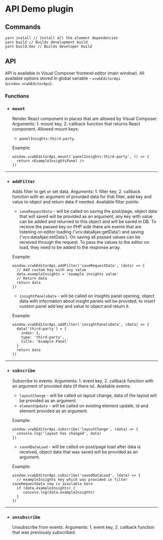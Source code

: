 # API Demo plugin


## Commands
```
yarn install // Install all the element dependencies
yarn build // Builds development build
yarn build:dev // Builds developer build
```

## API

API is available in Visual Composer frontend editor (main window). All available options stored in global variable - `vcwbEditorApi` (`window.vcwbEditorApi`).


### Functions

- ### `mount`
  Render React component in places that are allowed by Visual Composer. Arguments: 1. mount key, 2. callback function that returns React component. Allowed mount keys: 
  - `panelInsights:third-party`.

   Example: 
   ```
   window.vcwbEditorApi.mount('panelInsights:third-party', () => {
     return <ExampleInsightsPanel />
   })
   ```
----------
- ### `addFilter`
  Adds filter to get or set data. Arguments: 1. filter key, 2. callback function with an argument of provided data for that filter, add key and value to object and return data if needed. Available filter points:
  - `saveRequestData` - will be called on saving the post/page, object data that will saved will be provided as an argument, any key with value can be added and returned to this object and will be saved in DB.
  To receive the passed key on PHP side there are events that are listening on editor loading ('vcv:dataAjax:getData') and saving ('vcv:dataAjax:setData'). On saving all passed values can be received through the request. To pass the values to the editor on load, they need to be added to the response array.
  
  Example: 
  ```
  window.vcwbEditorApi.addFilter('saveRequestData', (data) => {
    // Add custom key with any value
    data.exampleInsights = 'example insights value'
    // Return data
    return data
  })
  ```
  
  - `insightPanelsData` - will be called on insights panel opening, object data with information about insight panels will be provided, to insert custom panel add key and value to object and return it.
  
  Example: 
  ```
  window.vcwbEditorApi.addFilter('insightPanelsData', (data) => {
    data['third-party'] = {
      index: 1,
      type: 'third-party',
      title: 'Example Panel'
    }
    return data
  })
  ```
----------
- ### `subscribe` 
  Subscribe to events. Arguments: 1. event key, 2. callback function with an argument of provided data (if there is). Available events: 
   - `layoutChange` - will be called on layout change, data of the layout will be provided as an argument.
   - `elementUpdate` - will be called on existing element update, id and element provided as an argument.
   
   Example:
   
   ```
   window.vcwbEditorApi.subscribe('layoutChange', (data) => {
     console.log('layout has changed', data)
   })
  ```
   
   - `savedDataLoad` - will be called on post/page load after data is received, object data that was saved will be provided as an argument.
   
   Example: 
   ```
   window.vcwbEditorApi.subscribe('savedDataLoad', (data) => {
     // exampleInsights key which was provided in filter saveRequestData now is available here
     if (data.exampleInsights) {
        console.log(data.exampleInsights)
     }
   })
   ```
----------
- ### `unsubscribe`
  Unsubscribe from events. Arguments: 1. event key, 2. callback function that was previously subscribed.